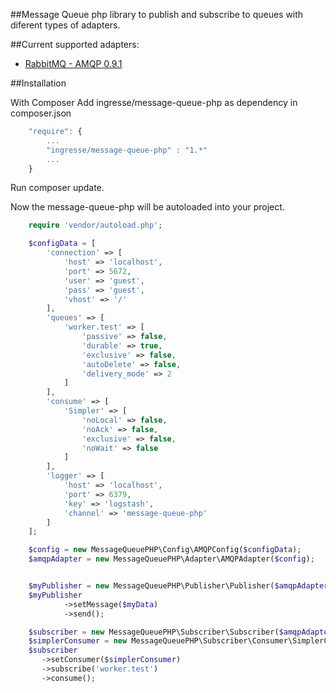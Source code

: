 ##Message Queue php library to publish and subscribe to queues with diferent types of adapters.

##Current supported adapters:

- [RabbitMQ - AMQP 0.9.1](https://www.rabbitmq.com/tutorials/amqp-concepts.html)

##Installation

With Composer
Add ingresse/message-queue-php as dependency in composer.json

```javascript
    "require": {
        ...
        "ingresse/message-queue-php" : "1.*"
        ...
    }
```

Run composer update.

Now the message-queue-php will be autoloaded into your project.

```php
    require 'vendor/autoload.php';

    $configData = [
        'connection' => [
            'host' => 'localhost',
            'port' => 5672,
            'user' => 'guest',
            'pass' => 'guest',
            'vhost' => '/'
        ],
        'queues' => [
            'worker.test' => [
                'passive' => false,
                'durable' => true,
                'exclusive' => false,
                'autoDelete' => false,
                'delivery_mode' => 2
            ]
        ],
        'consume' => [
            'Simpler' => [
                'noLocal' => false,
                'noAck' => false,
                'exclusive' => false,
                'noWait' => false
            ]
        ],
        'logger' => [
            'host' => 'localhost',
            'port' => 6379,
            'key' => 'logstash',
            'channel' => 'message-queue-php'
        ]
    ];

    $config = new MessageQueuePHP\Config\AMQPConfig($configData);
    $amqpAdapter = new MessageQueuePHP\Adapter\AMQPAdapter($config);


    $myPublisher = new MessageQueuePHP\Publisher\Publisher($amqpAdapter, 'worker.test');
    $myPublisher
            ->setMessage($myData)
            ->send();

    $subscriber = new MessageQueuePHP\Subscriber\Subscriber($amqpAdapter);
    $simplerConsumer = new MessageQueuePHP\Subscriber\Consumer\SimplerConsumer;
    $subscriber
       ->setConsumer($simplerConsumer)
       ->subscribe('worker.test')
       ->consume();
```